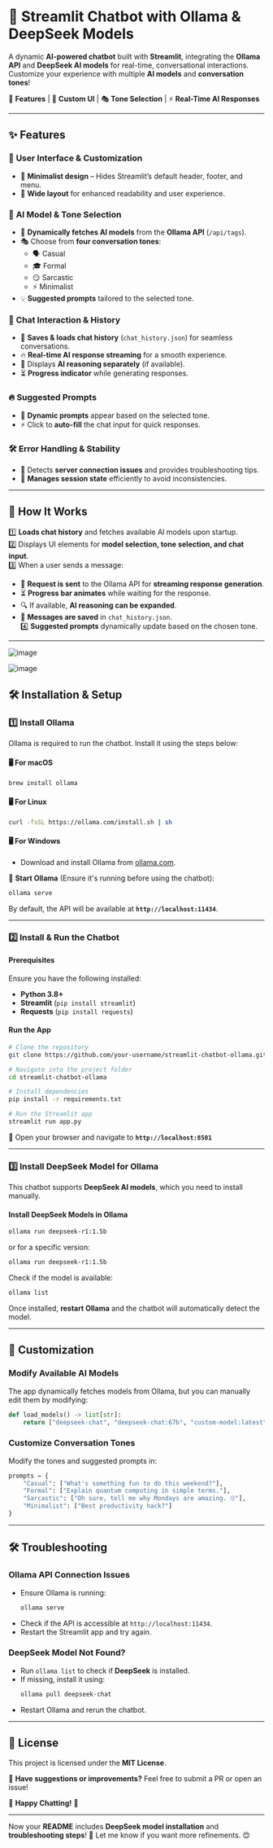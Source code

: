 # 🤖 **Streamlit Chatbot with Ollama & DeepSeek Models**  
A dynamic **AI-powered chatbot** built with **Streamlit**, integrating the **Ollama API** and **DeepSeek AI models** for real-time, conversational interactions. Customize your experience with multiple **AI models** and **conversation tones**!  

🚀 **Features** | 🎨 **Custom UI** | 🎭 **Tone Selection** | ⚡ **Real-Time AI Responses**  

---



## ✨ **Features**  

### 🎨 **User Interface & Customization**  
- 🚀 **Minimalist design** – Hides Streamlit’s default header, footer, and menu.  
- 📏 **Wide layout** for enhanced readability and user experience.  

### 🧠 **AI Model & Tone Selection**  
- 🔄 **Dynamically fetches AI models** from the **Ollama API** (`/api/tags`).  
- 🎭 Choose from **four conversation tones**:  
  - 🗣️ Casual  
  - 🎓 Formal  
  - 😏 Sarcastic  
  - ⚡ Minimalist  
- 💡 **Suggested prompts** tailored to the selected tone.  

### 💬 **Chat Interaction & History**  
- 💾 **Saves & loads chat history** (`chat_history.json`) for seamless conversations.  
- 🔥 **Real-time AI response streaming** for a smooth experience.  
- 🧐 Displays **AI reasoning separately** (if available).  
- ⏳ **Progress indicator** while generating responses.  

### 🔥 **Suggested Prompts**  
- 📝 **Dynamic prompts** appear based on the selected tone.  
- ⚡ Click to **auto-fill** the chat input for quick responses.  

### 🛠 **Error Handling & Stability**  
- 🚧 Detects **server connection issues** and provides troubleshooting tips.  
- 🔄 **Manages session state** efficiently to avoid inconsistencies.  

---

## 🚀 **How It Works**  
1️⃣ **Loads chat history** and fetches available AI models upon startup.  
2️⃣ Displays UI elements for **model selection, tone selection, and chat input**.  
3️⃣ When a user sends a message:  
   - 📨 **Request is sent** to the Ollama API for **streaming response generation**.  
   - ⏳ **Progress bar animates** while waiting for the response.  
   - 🔍 If available, **AI reasoning can be expanded**.  
   - 💾 **Messages are saved** in `chat_history.json`.  
4️⃣ **Suggested prompts** dynamically update based on the chosen tone.  

---


![image](https://github.com/user-attachments/assets/be216bbf-ab74-466e-95a8-67f005569971)

![image](https://github.com/user-attachments/assets/69bb98b2-854a-4c39-964f-90735ee28020)




## 🛠 **Installation & Setup**  

### **1️⃣ Install Ollama**  
Ollama is required to run the chatbot. Install it using the steps below:  

#### 🖥 **For macOS**  
```bash
brew install ollama
```
#### 🖥 **For Linux**  
```bash
curl -fsSL https://ollama.com/install.sh | sh
```
#### 🖥 **For Windows**  
- Download and install Ollama from [ollama.com](https://ollama.com).  

🔄 **Start Ollama** (Ensure it's running before using the chatbot):  
```bash
ollama serve
```
By default, the API will be available at **`http://localhost:11434`**.  

---

### **2️⃣ Install & Run the Chatbot**  

#### **Prerequisites**  
Ensure you have the following installed:  
- **Python 3.8+**  
- **Streamlit** (`pip install streamlit`)  
- **Requests** (`pip install requests`)  

#### **Run the App**  
```bash
# Clone the repository
git clone https://github.com/your-username/streamlit-chatbot-ollama.git

# Navigate into the project folder
cd streamlit-chatbot-ollama

# Install dependencies
pip install -r requirements.txt

# Run the Streamlit app
streamlit run app.py
```
🚀 Open your browser and navigate to **`http://localhost:8501`**  

---

### **3️⃣ Install DeepSeek Model for Ollama**  
This chatbot supports **DeepSeek AI models**, which you need to install manually.  

#### **Install DeepSeek Models in Ollama**  
```bash
ollama run deepseek-r1:1.5b
```
or for a specific version:  
```bash
ollama run deepseek-r1:1.5b
```
Check if the model is available:  
```bash
ollama list
```
Once installed, **restart Ollama** and the chatbot will automatically detect the model.  

---

## 🎯 **Customization**  

### **Modify Available AI Models**  
The app dynamically fetches models from Ollama, but you can manually edit them by modifying:  
```python
def load_models() -> list[str]:
    return ["deepseek-chat", "deepseek-chat:67b", "custom-model:latest"]
```

### **Customize Conversation Tones**  
Modify the tones and suggested prompts in:  
```python
prompts = {
    "Casual": ["What's something fun to do this weekend?"],
    "Formal": ["Explain quantum computing in simple terms."],
    "Sarcastic": ["Oh sure, tell me why Mondays are amazing. 🙄"],
    "Minimalist": ["Best productivity hack?"]
}
```

---

## 🛠 **Troubleshooting**  
### **Ollama API Connection Issues**  
- Ensure Ollama is running:  
  ```bash
  ollama serve
  ```
- Check if the API is accessible at `http://localhost:11434`.  
- Restart the Streamlit app and try again.  

### **DeepSeek Model Not Found?**  
- Run `ollama list` to check if **DeepSeek** is installed.  
- If missing, install it using:  
  ```bash
  ollama pull deepseek-chat
  ```
- Restart Ollama and rerun the chatbot.  

---

## 📜 **License**  
This project is licensed under the **MIT License**.  

📢 **Have suggestions or improvements?** Feel free to submit a PR or open an issue!  

🚀 **Happy Chatting!** 🎉  

---

Now your **README** includes **DeepSeek model installation** and **troubleshooting steps**! 🚀 Let me know if you want more refinements. 😊

